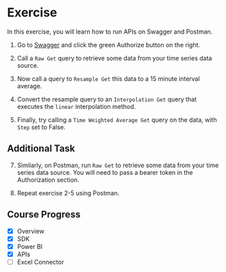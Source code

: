 # Exercise

In this exercise, you will learn how to run APIs on Swagger and Postman. 

1. Go to [Swagger](https://ssip-api.shell.com/docs) and click the green Authorize button on the right.

2. Call a `Raw Get` query to retrieve some data from your time series data source.

3. Now call a query to `Resample Get` this data to a 15 minute interval average.

4. Convert the resample query to an `Interpolation Get` query that executes the `linear` interpolation method.

5. Finally, try calling a `Time Weighted Average Get` query on the data, with `Step` set to False.

## Additional Task

7. Similarly, on Postman, run `Raw Get` to retrieve some data from your time series data source. You will need to pass a bearer token in the Authorization section. 

8. Repeat exercise 2-5 using Postman.


## Course Progress
-   [X] Overview
-   [X] SDK
-   [X] Power BI
-   [X] APIs
-   [ ] Excel Connector
